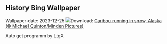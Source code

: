 ## History Bing Wallpaper
Wallpaper date: 2023-12-25
![](https://www.bing.com/th?id=OHR.CaribouChristmas_EN-IN0496241827_UHD.jpg&w=1000)Download: [Caribou running in snow, Alaska (© Michael Quinton/Minden Pictures)](https://www.bing.com/th?id=OHR.CaribouChristmas_EN-IN0496241827_UHD.jpg)

Auto get programm by LtgX
